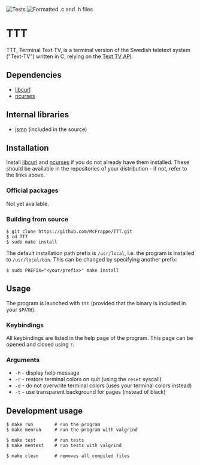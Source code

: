 ![Tests](https://github.com/McFrappe/TTT/workflows/Tests/badge.svg)
![Formatted .c and .h files](https://github.com/McFrappe/TTT/workflows/Format/badge.svg)

# TTT
TTT, Terminal Text TV, is a terminal version of the Swedish teletext system
("Text-TV") written in C, relying on the [Text TV API](https://texttv.nu/blogg/texttv-api).

## Dependencies
* [libcurl](https://curl.se/docs/install.html)
* [ncurses](https://invisible-island.net/ncurses)

## Internal libraries
* [jsmn](https://github.com/zserge/jsmn) (included in the source)

## Installation
Install [libcurl](https://curl.se/docs/install.html) and [ncurses](https://invisible-island.net/ncurses)
if you do not already have them installed. These should be available in the repositories of your distribution - if not, refer to the links above.

### Official packages
Not yet available.

### Building from source
```
$ git clone https://github.com/McFrappe/TTT.git
$ cd TTT
$ sudo make install
```

The default installation path prefix is `/usr/local`, i.e. the program is
installed to `/usr/local/bin`. This can be changed by specifying another prefix:

```
$ sudo PREFIX="<your/prefix>" make install
```

## Usage
The program is launched with `ttt` (provided that the binary is included in your `$PATH`).

### Keybindings
All keybindings are listed in the help page of the program. This page can be
opened and closed using `?`.

### Arguments
* `-h` - display help message
* `-r` - restore terminal colors on quit (using the `reset` syscall)
* `-d` - do not overwrite terminal colors (uses your terminal colors instead)
* `-t` - use transparent background for pages (instead of black)

## Development usage
```
$ make run        # run the program
$ make memrun     # run the program with valgrind

$ make test       # run tests
$ make memtest    # run tests with valgrind

$ make clean      # removes all compiled files
```
